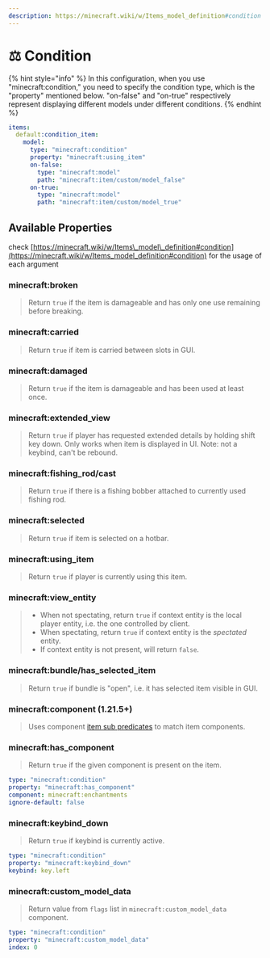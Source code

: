 ```yaml
---
description: https://minecraft.wiki/w/Items_model_definition#condition
---
```


# ⚖️ Condition

{% hint style="info" %}
In this configuration, when you use "minecraft:condition," you need to specify the condition type, which is the "property" mentioned below. "on-false" and "on-true" respectively represent displaying different models under different conditions.
{% endhint %}

```yaml
items:
  default:condition_item:
    model:
      type: "minecraft:condition"
      property: "minecraft:using_item"
      on-false:
        type: "minecraft:model"
        path: "minecraft:item/custom/model_false"
      on-true:
        type: "minecraft:model"
        path: "minecraft:item/custom/model_true"
```

## Available Properties

check [https://minecraft.wiki/w/Items\_model\_definition#condition](https://minecraft.wiki/w/Items_model_definition#condition) for the usage of each argument

### minecraft:broken

> Return `true` if the item is damageable and has only one use remaining before breaking.

### minecraft:carried

> Return `true` if item is carried between slots in GUI.

### minecraft:**damaged**

> Return `true` if the item is damageable and has been used at least once.

### minecraft:**extended\_view**

> Return `true` if player has requested extended details by holding shift key down. Only works when item is displayed in UI. Note: not a keybind, can't be rebound.

### minecraft:**fishing\_rod/cast**

> Return `true` if there is a fishing bobber attached to currently used fishing rod.

### minecraft:**selected**

> Return `true` if item is selected on a hotbar.

### minecraft:**using\_item**

> Return `true` if player is currently using this item.

### minecraft:**view\_entity**

> - When not spectating, return `true` if context entity is the local player entity, i.e. the one controlled by client.
> - When spectating, return `true` if context entity is the _spectated_ entity.
> - If context entity is not present, will return `false`.

### minecraft:**bundle/has\_selected\_item**

> Return `true` if bundle is "open", i.e. it has selected item visible in GUI.

### minecraft:**component (1.21.5+)**

> Uses component [item sub predicates](https://minecraft.wiki/w/Item_sub-predicate) to match item components.

### minecraft:has\_**component**

> Return `true` if the given component is present on the item.

```yaml
type: "minecraft:condition"
property: "minecraft:has_component"
component: minecraft:enchantments
ignore-default: false
```

### minecraft:**keybind\_down**

> Return `true` if keybind is currently active.

```yaml
type: "minecraft:condition"
property: "minecraft:keybind_down"
keybind: key.left
```

### minecraft:**custom\_model\_data**

> Return value from `flags` list in `minecraft:custom_model_data` component.

```yaml
type: "minecraft:condition"
property: "minecraft:custom_model_data"
index: 0
```
